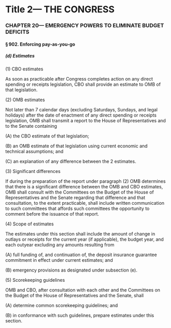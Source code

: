 
# Title 2— THE CONGRESS
### CHAPTER 20— EMERGENCY POWERS TO ELIMINATE BUDGET DEFICITS
#### § 902. Enforcing pay-as-you-go
##### (d) Estimates

(1) CBO estimates

As soon as practicable after Congress completes action on any direct spending or receipts legislation, CBO shall provide an estimate to OMB of that legislation.

(2) OMB estimates

Not later than 7 calendar days (excluding Saturdays, Sundays, and legal holidays) after the date of enactment of any direct spending or receipts legislation, OMB shall transmit a report to the House of Representatives and to the Senate containing

(A) the CBO estimate of that legislation;

(B) an OMB estimate of that legislation using current economic and technical assumptions; and

(C) an explanation of any difference between the 2 estimates.

(3) Significant differences

If during the preparation of the report under paragraph (2) OMB determines that there is a significant difference between the OMB and CBO estimates, OMB shall consult with the Committees on the Budget of the House of Representatives and the Senate regarding that difference and that consultation, to the extent practicable, shall include written communication to such committees that affords such committees the opportunity to comment before the issuance of that report.

(4) Scope of estimates

The estimates under this section shall include the amount of change in outlays or receipts for the current year (if applicable), the budget year, and each outyear excluding any amounts resulting from

(A) full funding of, and continuation of, the deposit insurance guarantee commitment in effect under current estimates; and

(B) emergency provisions as designated under subsection (e).

(5) Scorekeeping guidelines

OMB and CBO, after consultation with each other and the Committees on the Budget of the House of Representatives and the Senate, shall

(A) determine common scorekeeping guidelines; and

(B) in conformance with such guidelines, prepare estimates under this section.
